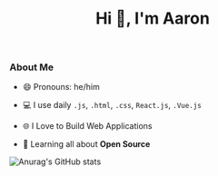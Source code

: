 <h1 align="center">Hi 👋, I'm Aaron</h1>
<br>

### About Me

- 😄 Pronouns: he/him

- 💻 I use daily `.js`, `.html`, `.css`, `React.js`, `.Vue.js`

- 🌐 I Love to Build Web Applications

- 🌱 Learning all about **Open Source**

![Anurag's GitHub stats](https://github-readme-stats.vercel.app/api?username=Aaronnon&show_icons=true&theme=dracula)


